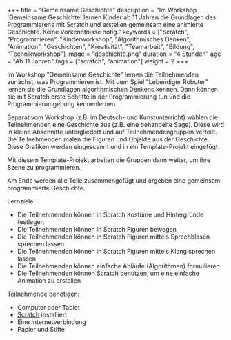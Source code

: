 +++
title = "Gemeinsame Geschichte"
description = "Im Workshop 'Gemeinsame Geschichte' lernen Kinder ab 11 Jahren die Grundlagen des Programmierens mit Scratch und erstellen gemeinsam eine animierte Geschichte. Keine Vorkenntnisse nötig."
keywords = ["Scratch", "Programmieren", "Kinderworkshop", "Algorithmisches Denken", "Animation", "Geschichten", "Kreativität", "Teamarbeit", "Bildung", "Technikworkshop"]
image = "geschichte.png"
duration = "4 Stunden"
age = "Ab 11 Jahren"
tags = ["scratch", "animation"]
weight = 2
+++

Im Workshop "Gemeinsame Geschichte" lernen die Teilnehmenden zunächst, was Programmieren
ist. Mit dem Spiel "Lebendiger Roboter" lernen sie die Grundlagen algorithmischen Denkens
kennen. Dann können sie mit Scratch erste Schritte in der Programmierung tun und die Programmierumgebung
kennenlernen. 

Separat vom Workshop (z.B. im Deutsch- und Kunstunterricht) wählen die Teilnehmenden 
eine Geschichte aus (z.B. eine behandelte Sage). Diese wird in kleine Abschnitte untergliedert und auf
Teilnehmendengruppen verteilt. Die Teilnehmenden malen die Figuren und Objekte aus der Geschichte. 
Diese Grafiken werden eingescannt und in ein Template-Projekt eingefügt.

Mit diesem Template-Projekt arbeiten die Gruppen dann weiter, um ihre Szene zu programmieren.

Am Ende werden alle Teile zusammengefügt und ergeben eine gemeinsam programmierte Geschichte.

Lernziele:
* Die Teilnehmenden können in Scratch Kostüme und Hintergründe festlegen
* Die Teilnehmenden können in Scratch Figuren bewegen
* Die Teilnehmenden können in Scratch Figuren mittels Sprechblasen sprechen lassen
* Die Teilnehmenden können in Scratch Figuren mittels Klang sprechen lassen
* Die Teilnehmenden können einfache Abläufe (Algorithmen) formulieren
* Die Teilnehmenden können Scratch benutzen, um eine einfache Animation zu erstellen

Teilnehmende benötigen:
* Computer oder Tablet
* [Scratch](https://scratch.mit.edu) installiert
* Eine Internetverbindung
* Papier und Stifte

